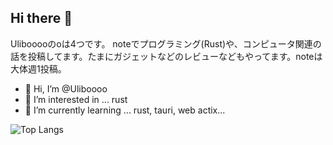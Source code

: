 ## Hi there 👋

Ulibooooのoは4つです。 noteでプログラミング(Rust)や、コンピュータ関連の話を投稿してます。たまにガジェットなどのレビューなどもやってます。noteは大体週1投稿。

- 👋 Hi, I’m @Uliboooo
- 👀 I’m interested in ... rust
- 🌱 I’m currently learning ... rust, tauri, web actix...

![Top Langs](https://github-readme-stats.vercel.app/api/top-langs/?username=Uliboooo)

<!---
ulibo-yuki/ulibo-yuki is a ✨ special ✨ repository because its `README.md` (this file) appears on your GitHub profile.
You can click the Preview link to take a look at your changes.
--->


<!-- [![Top Langs](https://github-readme-stats.vercel.app/api/top-langs/?username=Uliboooo)](https://github.com/Uliboooo/github-readme-stats) -->

<!--
**Uliboooo/Uliboooo** is a ✨ _special_ ✨ repository because its `README.md` (this file) appears on your GitHub profile.

Here are some ideas to get you started:


-->
